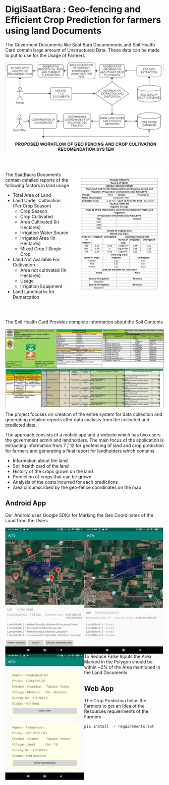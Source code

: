# DigiSaatBara : Geo-fencing and Efficient Crop Prediction for farmers using land Documents


The Goverment Documents like Saat Bara Documenents and Soil Health Card contain large amount of Unstructured Data. These data can be made to put to use for the Usage of Farmers

![Flow](images/flow.jpg)

<br><br>
<img src="https://github.com/naidukarthi2193/bytecamp_KTV/blob/master/images/saatbara.jpg" align="right"
width="300" height="400">


The SaatBaara Documents contain detailed reports of the following factors in land usage

- Total Area of Land
- Land Under Cultivation (Per Crop Season)
  - Crop Season
  - Crop Cultivated
  - Area Cultivated (In Hectares)
  - Irrigation Water Source
  - Irrigated Area (In Hectares)
  - Mixed Crop / Single Crop
- Land Not Available For Cultivation 
  - Area not cultivated (In Hectares) 
  - Usage 
  - Irrigation Equipment
- Land Landmarks for Demarcation
<br>
<br>


The Soil  Health Card Provides complete information about the Soil Contents 
<br>

<img src="images/soil.jpg" align="center">


The project focuses on creation of the entire system for data collection and generating detailed reports after data analysis from the collected and predicted data. <p>
The approach consists of a mobile app and a website which has two users the government admin and landholders. The main focus of the application is extracting information from 7 / 12 for geofencing of land and crop prediction for farmers and generating a final report for landholders which contains</p>

 - Information about the land 
 - Soil health card of the land 
 - History of the crops grown on the land 
 - Prediction of crops that can be grown 
 - Analysis of the costs incurred for each predictions 
 - Area circumscribed by the geo-fence coordinates on the map
  

## Android App
 Our Android uses Google SDKs for Marking the Geo Coordinates of the Land from the Users 

 <img src="images/app1.jpg" align="left"  width="250" height="400"> 
 <img src="images/app2.jpg"  align="left" width="250" height="400">
 <img src="images/app3.jpg"   align="left" width="250" height="400">

 To Reduce False Inputs the Area Marked in the Polygon should be within  ~2% of the Area mentioned in the Land Documents

## Web App

The Crop Prediction helps the Farmers to get an Idea of the Resources requierments of the Farmers

```bash
pip install -r requirements.txt
```